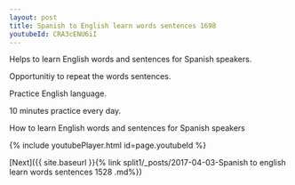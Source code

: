 ```yaml
---
layout: post
title: Spanish to English learn words sentences 1698 
youtubeId: CRA3cENU6iI
---
```

 
 
Helps to learn English words and sentences for Spanish speakers.

Opportunitiy to repeat the words sentences. 

Practice English language. 
 
10 minutes practice every day. 
 
How to learn English words and sentences for Spanish speakers 
 
{% include youtubePlayer.html id=page.youtubeId %}
 
 
[Next]({{ site.baseurl }}{% link  split1/_posts/2017-04-03-Spanish to english learn words sentences 1528 .md%})
 

